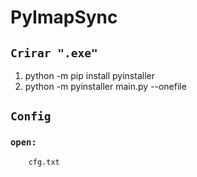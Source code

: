 # PyImapSync

## `Crirar ".exe"`

1. python -m pip install pyinstaller
2. python -m pyinstaller main.py --onefile

## `Config`
### `open:`
        cfg.txt
